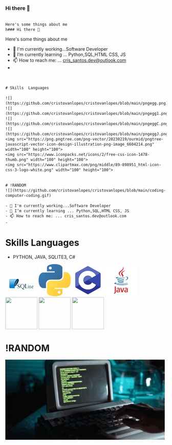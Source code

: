 ### Hi there 👋
```

Here's some things about me
h### Hi there 👋
```

Here's some things about me

- 🔭 I'm currently working...Software Developer
- 🌱 I’m currently learning ... Python,SQL,HTML CSS, JS
- 📫 How to reach me: ... cris_santos.dev@outlook.com
- 
```


# Skills  Languages 

![](https://github.com/cristovanlopes/cristovanlopes/blob/main/pngegg.png)
![](https://github.com/cristovanlopes/cristovanlopes/blob/main/pngegg1.png)
![](https://github.com/cristovanlopes/cristovanlopes/blob/main/pngeggC.png)
![](https://github.com/cristovanlopes/cristovanlopes/blob/main/pngeggJ.png)
<img src="https://png.pngtree.com/png-vector/20230219/ourmid/pngtree-javascript-vector-icon-design-illustration-png-image_6604214.png" width="100" height="100">
<img src="https://www.iconpacks.net/icons/2/free-css-icon-1478-thumb.png" width="100" height="100">
<img src="https://www.clipartmax.com/png/middle/89-898951_html-icon-css-3-logo-white.png" width="100" height="100">


# !RANDOM
![](https://github.com/cristovanlopes/cristovanlopes/blob/main/coding-computer-coding.gif)

- 🔭 I'm currently working...Software Developer
- 🌱 I’m currently learning ... Python,SQL,HTML CSS, JS
- 📫 How to reach me: ... cris_santos.dev@outlook.com
- 
```


# Skills  Languages 
 - PYTHON, JAVA, SQLITE3, C#

![](https://github.com/cristovanlopes/cristovanlopes/blob/main/pngegg.png)
![](https://github.com/cristovanlopes/cristovanlopes/blob/main/pngegg1.png)
![](https://github.com/cristovanlopes/cristovanlopes/blob/main/pngeggC.png)
![](https://github.com/cristovanlopes/cristovanlopes/blob/main/pngeggJ.png)
<img src="https://png.pngtree.com/png-vector/20230219/ourmid/pngtree-javascript-vector-icon-design-illustration-png-image_6604214.png" width="100" height="100">
<img src="https://www.iconpacks.net/icons/2/free-css-icon-1478-thumb.png" width="100" height="100">
<img src="https://www.clipartmax.com/png/middle/89-898951_html-icon-css-3-logo-white.png" width="100" height="100">


# !RANDOM
![](https://github.com/cristovanlopes/cristovanlopes/blob/main/coding-computer-coding.gif)
